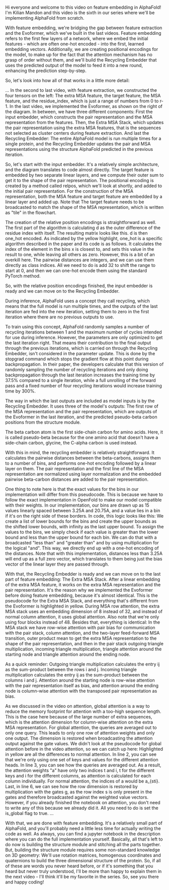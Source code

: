 Hi everyone and welcome to this video on feature embedding in AlphaFold! I'm Kilian Mandon and this video is the sixth in our series where we'll be implementing AlphaFold from scratch.

With feature embedding, we're bridging the gap between feature extraction and the Evoformer, which we've built in the last videos. Feature embedding refers to the first few layers of a network, where we embed the initial features - which are often one-hot encoded - into the first, learned embedding vectors. Additionally, we are creating positional encodings for the model, to make up for the fact that the attention mechanism has no grasp of order without them, and we'll build the Recycling Embedder that uses the predicted output of the model to feed it into a new round, enhancing the prediction step-by-step.

So, let's look into how all of that works in a little more detail:

...
In the second to last video, with feature extraction, we constructed the four tensors on the left: The extra MSA feature, the target feature, the MSA feature, and the residue_index, which is just a range of numbers from 0 to r-1. In the last video, we implemented the Evoformer, as shown on the right of the diagram. In between, we have three different components: First the input embedder, which constructs the pair representation and the MSA representation from the features. Then, the Extra MSA Stack, which updates the pair representation using the extra MSA features, that is the sequences not selected as cluster centers during feature extraction. And last the Recycling Embedder: The entire AlphaFold model is run multiple times for a single protein, and the Recycling Embedder updates the pair and MSA representations using the structure AlphaFold predicted in the previous iteration.

So, let's start with the input embedder. It's a relatively simple architecture, and the diagram translates to code almost directly. The target feature is embedded by two separate linear layers, and we compute their outer sum to get it to the shape of the pair representation. The positional encoding is created by a method called relpos, which we'll look at shortly, and added to the initial pair representation. For the construction of the MSA representation, both the MSA feature and target feature are embedded by a linear layer and added up. Note that The target feature needs to be broadcasted to match the shape of the MSA representation, which is written as "tile" in the flowchart. 

The creation of the relative position encodings is straightforward as well. The first part of the algorithm is calculating d as the outer difference of the residue index with itself. The resulting matrix looks like this. d is then one_hot encoded. As indicated by the yellow highlight, one_hot is a specific algorithm described in the paper and its code is as follows. It calculates the index of the element in the bins x is closest to, and sets this value in the result to one, while leaving all others as zero. However, this is a bit of an overkill here. The pairwise distances are integers, and we can use them directly as class indices. All we need to do is add 32 to shift the range to start at 0, and then we can one-hot encode them using the standard PyTorch method.

So, with the relative position encodings finished, the input embedder is ready and we can move on to the Recycling Embedder.

During inference, AlphaFold uses a concept they call recycling, which means that the full model is run multiple times, and the outputs of the last iteration are fed into the new iteration, setting them to zero in the first iteration where there are no previous outputs to use. 

To train using this concept, AlphaFold randomly samples a number of recycling iterations between 1 and the maximum number of cycles intended for use during inference. However, the parameters are only optimized to get the last iteration right. That means their contribution to the final output through the previous iterations, which is carried on through the Recycling Embedder, isn't considered in the parameter update. This is done by the stopgrad command which stops the gradient flow at this point during backpropagation. In their paper, the developers calculate that this version of randomly sampling the number of recycling iterations and only doing backpropagation through the last iteration increases the training time by 37.5% compared to a single iteration, while a full unrolling of the forward pass and a fixed number of four recycling iterations would increase training time by 300%.

The way in which the last outputs are included as model inputs is by the Recycling Embedder. It uses three of the model's outputs: The first row of the MSA representation and the pair representation, which are outputs of the Evoformer in the last iteration, and the predicted pseudo-beta carbon positions from the structure module. 

<!-- Hier noch ein Bild rein -->
The beta carbon atom is the first side-chain carbon for amino acids. Here, it is called pseudo-beta because for the one amino acid that doesn't have a side-chain carbon, glycine, the C-alpha carbon is used instead. 

With this in mind, the recycling embedder is relatively straightforward. It calculates the pairwise distances between the beta-carbons, assigns them to a number of bins, and performs one-hot encoding followed by a linear layer on them. The pair representation and the first line of the MSA representation are normalized using layer normalization and the embedded pairwise beta-carbon distances are added to the pair representation.

One thing to note here is that the exact values for the bins in our implementation will differ from this pseudocode. This is because we have to follow the exact implementation in OpenFold to make our model compatible with their weights. 
In our implementation, our bins are drawn up as 15 values linearly spaced between 3.25A and 20.75A, and a value lies in a bin if it's on the right side of these borders. 
In code, this logic looks like this: We create a list of lower bounds for the bins and create the upper bounds as the shifted lower bounds, with infinity as the last upper bound. To assign the values to the bins, we simply check if each value is greater than the lower bound and less than the upper bound for each bin. We can do that with a broadcasted "less than" and "greater than" and by using multiplication for the logical "and". This way, we directly end up with a one-hot encoding of the distances. Note that with this implementation, distances less than 3.25A will end up as a full zero vector, which translates to them being just the bias vector of the linear layer they are passed through.
<!-- on from here -->
With that, the Recycling Embedder is ready and we can move on to the last part of feature embedding: The Extra MSA Stack. After a linear embedding of the extra MSA feature, it works on the extra MSA representation and the pair representation. It's the reason why we implemented the Evoformer before doing feature embedding, because it's almost identical. This is the pseudocode for the Extra MSA Stack, and everything that's different from the Evoformer is highlighted in yellow. During MSA row attention, the extra MSA stack uses an embedding dimension of 8 instead of 32, and instead of normal column attention, it uses global attention. Also note that we're only using four blocks instead of 48. Besides that, everything is identical: In the MSA stack we have row-wise attention with pair bias for communication with the pair stack, column attention, and the two-layer feed-forward MSA transition, outer product mean to get the extra MSA representation to the shape of the pair representation, and then in the pair stack outgoing triangle multiplication, incoming triangle multiplication, triangle attention around the starting node and triangle attention around the ending node. 
<!-- Show images of outoging and incoming here -->
As a quick reminder: Outgoing triangle multiplication calculates the entry ij as the sum-product between the rows i and j. Incoming triangle multiplication calculates the entry ij as the sum-product between the columns i and j. Attention around the starting node is row-wise attention with the pair representation itself as bias, and attention around the ending node is column-wise attention with the transposed pair representation as bias. 

As we discussed in the video on attention, global attention is a way to reduce the memory footprint for attention with a too-high sequence length. This is the case here because of the large number of extra sequences, which is the attention dimension for column-wise attention on the extra MSA representation. For global attention, the queries are averaged out to only one query. This leads to only one row of attention weights and only one output. The dimension is restored when broadcasting the attention output against the gate values. We didn't look at the pseudocode for global attention before in the video attention, so we can catch up here: Highlighted in yellow are all the differences to normal attention. In line 2, you can see that we're only using one set of keys and values for the different attention heads. In line 3, you can see how the queries are averaged out. As a result, the attention weights "a" have only two indices t and i, t for the different keys and i for the different columns, as attention is calculated for each column individually. For normal attention, the indices of a would be a_{sti}.
Last, in line 6, we can see how the row dimension is restored by multiplication with the gates g, as the row index s is only present in the gates and therefore broadcasted against the weighted value vectors. However, if you already finished the notebook on attention, you don't need to write any of this because we already did it. All you need to do is set the is_global flag to true.
...

With that, we are done with feature embedding. It's a relatively small part of AlphaFold, and you'll probably need a little less time for actually writing the code as well. As always, you can find a jupyter notebook in the description where you can do the full implementation yourself. Basically, all that's left to do now is building the structure module and stitching all the parts together. But, building the structure module requires some non-standard knowledge on 3D geometry: We'll use rotation matrices, homogenous coordinates and quaternions to build the three dimensional structure of the protein. So, if all of these are words you never heard before, or if it's something that you heard but never truly understood, I'll be more than happy to explain them in the next video - I'll think it'll be my favorite in the series.
So, see you there and happy coding!